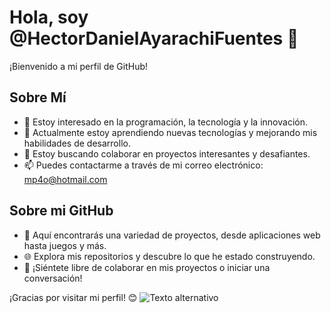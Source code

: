 # Hola, soy @HectorDanielAyarachiFuentes 👋

¡Bienvenido a mi perfil de GitHub!

## Sobre Mí
- 👀 Estoy interesado en la programación, la tecnología y la innovación.
- 🌱 Actualmente estoy aprendiendo nuevas tecnologías y mejorando mis habilidades de desarrollo.
- 💞️ Estoy buscando colaborar en proyectos interesantes y desafiantes.
- 📫 Puedes contactarme a través de mi correo electrónico: mp4o@hotmail.com

## Sobre mi GitHub
- 🔭 Aquí encontrarás una variedad de proyectos, desde aplicaciones web hasta juegos y más.
- 🌐 Explora mis repositorios y descubre lo que he estado construyendo.
- 🤝 ¡Siéntete libre de colaborar en mis proyectos o iniciar una conversación!

¡Gracias por visitar mi perfil! 😊
![Texto alternativo](https://scontent.fnqn4-1.fna.fbcdn.net/v/t39.30808-6/391626291_7067940753297285_6954890977725599637_n.jpg?_nc_cat=106&ccb=1-7&_nc_sid=5f2048&_nc_eui2=AeHJ2qLTodrcoNTlc1TIDsCjf99v5hG6fqx_32_mEbp-rLm-XJ6xAz5PCdh40uC9wIrvSm_l331_zryGks6CNy_e&_nc_ohc=8Uz3bNfhJeYAX_8romK&_nc_ht=scontent.fnqn4-1.fna&oh=00_AfAsdK7VRxklHagY9HbN6EAKaxngbL7fxHaEQ_6g21oxOg&oe=65387243)

